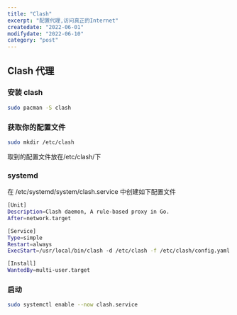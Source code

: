 ```yaml
---
title: "Clash"
excerpt: "配置代理,访问真正的Internet"
createdate: "2022-06-01"
modifydate: "2022-06-10"
category: "post"
---
```


## Clash 代理

### 安装 clash

```bash
sudo pacman -S clash
```

### 获取你的配置文件

```bash
sudo mkdir /etc/clash
```

取到的配置文件放在/etc/clash/下

### systemd

在 /etc/systemd/system/clash.service 中创建如下配置文件

```bash
[Unit]
Description=Clash daemon, A rule-based proxy in Go.
After=network.target

[Service]
Type=simple
Restart=always
ExecStart=/usr/local/bin/clash -d /etc/clash -f /etc/clash/config.yaml

[Install]
WantedBy=multi-user.target
```

### 启动

```bash
sudo systemctl enable --now clash.service
```

